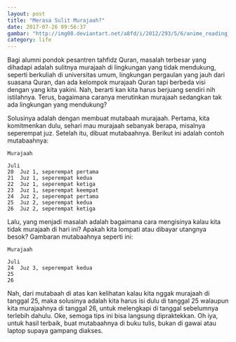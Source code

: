 ```yaml
---
layout: post
title: "Merasa Sulit Murajaah?"
date: 2017-07-26 09:56:37
gambar: "http://img08.deviantart.net/a8fd/i/2012/293/5/6/anime_reading_quran_by_jewel_ocean-d5icpi7.jpg"
category: life
---
```


Bagi alumni pondok pesantren tahfidz Quran, masalah terbesar yang dihadapi adalah sulitnya murajaah di lingkungan yang tidak mendukung, seperti berkuliah di universitas umum, lingkungan pergaulan yang jauh dari suasana Quran, dan ada kelompok murajaah Quran tapi berbeda visi dengan yang kita yakini. Nah, berarti kan kita harus berjuang sendiri nih istilahnya. Terus, bagaimana caranya merutinkan murajaah sedangkan tak ada lingkungan yang mendukung?

Solusinya adalah dengan membuat mutabaah murajaah. Pertama, kita komitmenkan dulu, sehari mau murajaah sebanyak berapa, misalnya seperempat juz. Setelah itu, dibuat mutabaahnya. Berikut ini adalah contoh mutabaahnya:

```
Murajaah

Juli
20  Juz 1, seperempat pertama
21  Juz 1, seperempat kedua
22  Juz 1, seperempat ketiga
23  Juz 1, seperempat keempat
24  Juz 2, seperempat pertama
25  Juz 2, seperempat kedua
26  Juz 2, seperempat ketiga
```

Lalu, yang menjadi masalah adalah bagaimana cara mengisinya kalau kita tidak murajaah di hari ini? Apakah kita lompati atau dibayar utangnya besok? Gambaran mutabaahnya seperti ini:

```
Murajaah

Juli
24  Juz 3, seperempat kedua
25
26
```

Nah, dari mutabaah di atas kan kelihatan kalau kita nggak murajaah di tanggal 25, maka solusinya adalah kita harus isi dulu di tanggal 25 walaupun kita murajaahnya di tanggal 26, untuk melengkapi di tanggal sebelumnya terlebih dahulu. Oke, semoga tips ini bisa langsung dipraktekkan. Oh iya, untuk hasil terbaik, buat mutabaahnya di buku tulis, bukan di gawai atau laptop supaya gampang diakses.